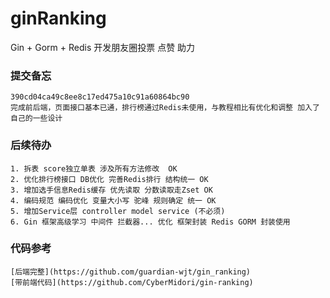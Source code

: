 # ginRanking


Gin + Gorm + Redis 开发朋友圈投票 点赞 助力


### 提交备忘
    390cd04ca49c8ee8c17ed475a10c91a60864bc90
    完成前后端，页面接口基本已通，排行榜通过Redis未使用，与教程相比有优化和调整 加入了自己的一些设计


### 后续待办
    1. 拆表 score独立单表 涉及所有方法修改  OK
    2. 优化排行榜接口 DB优化 完善Redis排行 结构统一 OK
    3. 增加选手信息Redis缓存 优先读取 分数读取走Zset OK 
    4. 编码规范 编码优化 变量大小写 驼峰 规则确定 统一 OK
    5. 增加Service层 controller model service (不必须)
    6. Gin 框架高级学习 中间件 拦截器... 优化 框架封装 Redis GORM 封装使用


### 代码参考
    [后端完整](https://github.com/guardian-wjt/gin_ranking)
    [带前端代码](https://github.com/CyberMidori/gin-ranking)

